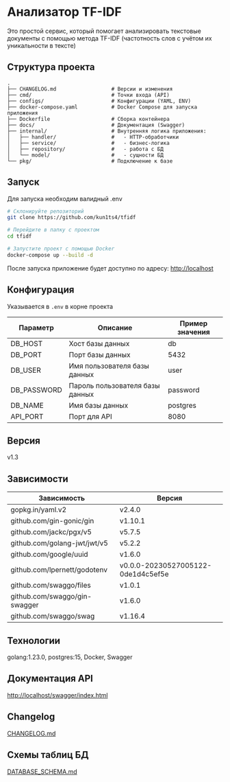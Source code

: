 # Анализатор TF-IDF

Это простой сервис, который помогает анализировать текстовые документы с помощью метода TF-IDF (частотность слов с учётом их уникальности в тексте)

## Структура проекта

```text
.
├── CHANGELOG.md                  # Версии и изменения
├── cmd/                          # Точки входа (API)
├── configs/                      # Конфигурации (YAML, ENV)
├── docker-compose.yaml           # Docker Compose для запуска приложения
├── Dockerfile                    # Сборка контейнера
├── docs/                         # Документация (Swagger)
├── internal/                     # Внутренняя логика приложения:
│   ├── handler/                  #   - HTTP-обработчики
│   ├── service/                  #   - бизнес-логика
│   ├── repository/               #   - работа с БД
│   └── model/                    #   - сущности БД
└── pkg/                          # Подключение к базе
```

## Запуск

Для запуска необходим валидный .env
```bash
# Склонируйте репозиторий
git clone https://github.com/kun1ts4/tfidf

# Перейдите в папку с проектом
cd tfidf

# Запустите проект с помощью Docker
docker-compose up --build -d
```

После запуска приложение будет доступно по адресу: [http://localhost](http://localhost)

## Конфигурация

Указывается в `.env` в корне проекта

| Параметр   | Описание                        | Пример значения |
| ---------- |---------------------------------|-----------------|
| DB_HOST    | Хост базы данных                | db              |
| DB_PORT    | Порт базы данных                | 5432            |
| DB_USER    | Имя пользователя базы данных    | user            |
| DB_PASSWORD| Пароль пользователя базы данных | password        |
| DB_NAME    | Имя базы данных                 | postgres        |
| API_PORT   | Порт для API                    | 8080            |

## Версия

v1.3

## Зависимости

| Зависимость                  | Версия                          |
|------------------------------|---------------------------------|
| gopkg.in/yaml.v2             | v2.4.0                          |
| github.com/gin-gonic/gin      | v1.10.1                         |
| github.com/jackc/pgx/v5       | v5.7.5                          |
| github.com/golang-jwt/jwt/v5  | v5.2.2                          |
| github.com/google/uuid        | v1.6.0                          |
| github.com/lpernett/godotenv  | v0.0.0-20230527005122-0de1d4c5ef5e |
| github.com/swaggo/files       | v1.0.1                          |
| github.com/swaggo/gin-swagger | v1.6.0                          |
| github.com/swaggo/swag        | v1.16.4                         |

## Технологии

golang:1.23.0, postgres:15, Docker, Swagger

## Документация API
[http://localhost/swagger/index.html](http://localhost/swagger/index.html)

## Changelog
[CHANGELOG.md](CHANGELOG.md)

## Схемы таблиц БД
[DATABASE_SCHEMA.md](DATABASE_SCHEMA.md)
